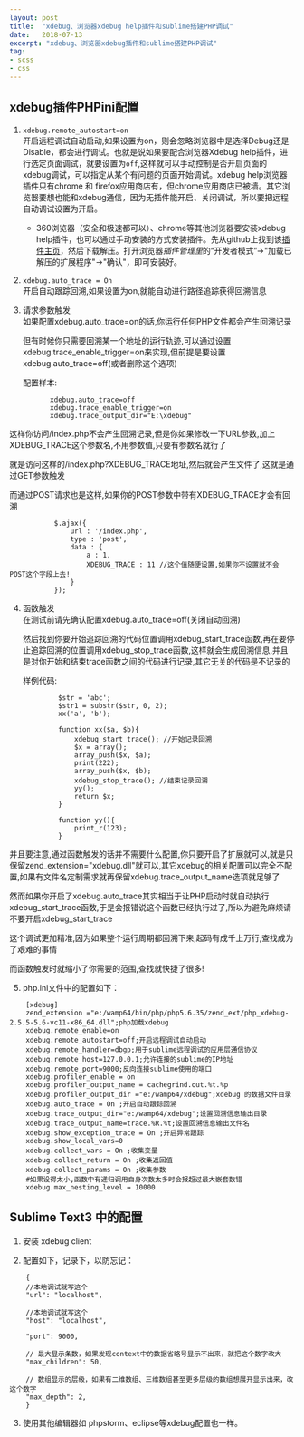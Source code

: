 ```yaml
---
layout: post
title:  "xdebug、浏览器xdebug help插件和sublime搭建PHP调试"
date:   2018-07-13
excerpt: "xdebug、浏览器xdebug插件和sublime搭建PHP调试"
tag:
- scss
- css
---
```


## xdebug插件PHPini配置
1. `xdebug.remote_autostart=on`  
   开启远程调试自动启动,如果设置为on，则会忽略浏览器中是选择Debug还是Disable，都会进行调试。也就是说如果要配合浏览器Xdebug help插件，进行选定页面调试，就要设置为`off`,这样就可以手动控制是否开启页面的xdebug调试，可以指定从某个有问题的页面开始调试。xdebug help浏览器插件只有chrome 和 firefox应用商店有，但chrome应用商店已被墙。其它浏览器要想也能和xdebug通信，因为无插件能开启、关闭调试，所以要把远程自动调试设置为开启。
    * 360浏览器（安全和极速都可以）、chrome等其他浏览器要安装xdebug help插件，也可以通过手动安装的方式安装插件。先从github上找到该[插件主页](https://github.com/mac-cain13/xdebug-helper-for-chrome)，然后下载解压。打开浏览器*插件管理里*的“开发者模式”->"加载已解压的扩展程序"->"确认"，即可安装好。

2. `xdebug.auto_trace = On`  
   开启自动跟踪回溯,如果设置为on,就能自动进行路径追踪获得回溯信息

3. 请求参数触发  
   如果配置xdebug.auto_trace=on的话,你运行任何PHP文件都会产生回溯记录

   但有时候你只需要回溯某一个地址的运行轨迹,可以通过设置xdebug.trace_enable_trigger=on来实现,但前提是要设置xdebug.auto_trace=off(或者删除这个选项)

      配置样本:
```
          xdebug.auto_trace=off
          xdebug.trace_enable_trigger=on
          xdebug.trace_output_dir="E:\xdebug"
```
   这样你访问/index.php不会产生回溯记录,但是你如果修改一下URL参数,加上XDEBUG_TRACE这个参数名,不用参数值,只要有参数名就行了

   就是访问这样的/index.php?XDEBUG_TRACE地址,然后就会产生文件了,这就是通过GET参数触发

   而通过POST请求也是这样,如果你的POST参数中带有XDEBUG_TRACE才会有回溯
```
           $.ajax({
               url : '/index.php',
               type : 'post',
               data : {
                   a : 1,
                   XDEBUG_TRACE : 11 //这个值随便设置,如果你不设置就不会POST这个字段上去!
               }
           });
```

4. 函数触发  
   在测试前请先确认配置xdebug.auto_trace=off(关闭自动回溯)

   然后找到你要开始追踪回溯的代码位置调用xdebug_start_trace函数,再在要停止追踪回溯的位置调用xdebug_stop_trace函数,这样就会生成回溯信息,并且是对你开始和结束trace函数之间的代码进行记录,其它无关的代码是不记录的

   样例代码:
```
            $str = 'abc';
            $str1 = substr($str, 0, 2);
            xx('a', 'b');

            function xx($a, $b){
                xdebug_start_trace(); //开始记录回溯
                $x = array();
                array_push($x, $a);
                print(222);
                array_push($x, $b);
                xdebug_stop_trace(); //结束记录回溯
                yy();
                return $x;
            }

            function yy(){
                print_r(123);
            }
```
   并且要注意,通过函数触发的话并不需要什么配置,你只要开启了扩展就可以,就是只保留zend_extension="xdebug.dll"就可以,其它xdebug的相关配置可以完全不配置,如果有文件名定制需求就再保留xdebug.trace_output_name选项就足够了

   然而如果你开启了xdebug.auto_trace其实相当于让PHP启动时就自动执行xdebug_start_trace函数,于是会报错说这个函数已经执行过了,所以为避免麻烦请不要开启xdebug_start_trace

   这个调试更加精准,因为如果整个运行周期都回溯下来,起码有成千上万行,查找成为了艰难的事情

   而函数触发时就缩小了你需要的范围,查找就快捷了很多!

5. php.ini文件中的配置如下：
```
    [xdebug]
    zend_extension ="e:/wamp64/bin/php/php5.6.35/zend_ext/php_xdebug-2.5.5-5.6-vc11-x86_64.dll";php加载xdebug
    xdebug.remote_enable=on
    xdebug.remote_autostart=off;开启远程调试自动启动
    xdebug.remote_handler=dbgp;用于sublime远程调试的应用层通信协议
    xdebug.remote_host=127.0.0.1;允许连接的sublime的IP地址
    xdebug.remote_port=9000;反向连接sublime使用的端口
    xdebug.profiler_enable = on
    xdebug.profiler_output_name = cachegrind.out.%t.%p
    xdebug.profiler_output_dir ="e:/wamp64/xdebug";xdebug 的数据文件目录
    xdebug.auto_trace = On ;开启自动跟踪回溯
    xdebug.trace_output_dir="e:/wamp64/xdebug";设置回溯信息输出目录
    xdebug.trace_output_name=trace.%R.%t;设置回溯信息输出文件名
    xdebug.show_exception_trace = On ;开启异常跟踪
    xdebug.show_local_vars=0
    xdebug.collect_vars = On ;收集变量
    xdebug.collect_return = On ;收集返回值
    xdebug.collect_params = On ;收集参数
    #如果设得太小,函数中有递归调用自身次数太多时会报超过最大嵌套数错
    xdebug.max_nesting_level = 10000
```

## Sublime Text3 中的配置

1. 安装 xdebug client

2. 配置如下，记录下，以防忘记：
```
    {
    //本地调试就写这个
    "url": "localhost",

    //本地调试就写这个
    "host": "localhost",

    "port": 9000,

    // 最大显示条数，如果发现context中的数据省略号显示不出来，就把这个数字改大
    "max_children": 50,

    // 数组显示的层级，如果有二维数组、三维数组甚至更多层级的数组想展开显示出来，改这个数字
    "max_depth": 2,
    }
```

3. 使用其他编辑器如 phpstorm、eclipse等xdebug配置也一样。

